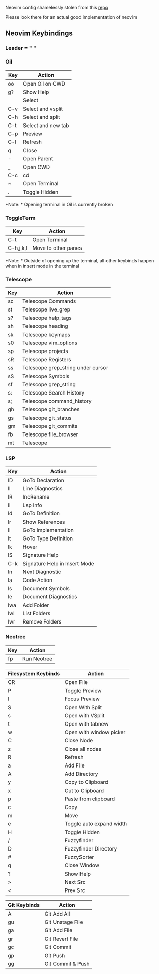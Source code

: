 Neovim config shamelessly stolen from this [repo](https://github.com/Allaman/nvim/)

Please look there for an actual good implementation of neovim

## Neovim Keybindings
### Leader = " "

### Oil
| Key | Action |
| --- | ------ |
| <ld> oo | Open Oil on CWD |
| g? | Show Help |
| <CR> | Select |
| C-v | Select and vsplit |
| C-h | Select and split |
| C-t | Select and new tab |
| C-p | Preview |
| C-l | Refresh |
| q | Close |
| - | Open Parent |
| _ | Open CWD |
| C-c | cd |
| ~ | Open Terminal |
| . | Toggle Hidden |

*Note: * Opening terminal in Oil is currently broken

### ToggleTerm
| Key | Action |
| --- | ------ |
| C-t | Open Terminal |
| C-h,j,k,l | Move to other panes |

*Note: * Outside of opening up the terminal, all other keybinds happen when in insert mode in the terminal

### Telescope
| Key | Action |
| --- | ------ |
| <ld> sc | Telescope Commands |
| <ld> st | Telescope live_grep |
| <ld> s? | Telescope help_tags |
| <ld> sh | Telescope heading |
| <ld> sk | Telescope keymaps |
| <ld> s0 | Telescope vim_options |
| <ld> sp | Telescope projects |
| <ld> sR | Telescope Registers |
| <ld> ss | Telescope grep_string under cursor |
| <ld> sS | Telescope Symbols |
| <ld> sf | Telescope grep_string |
| <ld> s: | Telescope Search History |
| <ld> s; | Telescope command_history |
| <ld> gh | Telescope git_branches |
| <ld> gs | Telescope git_status |
| <ld> gm | Telescope git_commits |
| <ld> fb | Telescope file_browser |
| <ld> mt | Telescope |

### LSP
| Key | Action |
| --- | ------ |
| <ld>lD | GoTo Declaration |
| <ld>ll | Line Diagnostics |
| <ld>lR | IncRename |
| <ld>li | Lsp Info |
| <ld>ld | GoTo Definition |
| <ld>lr | Show References |
| <ld>lI | GoTo Implementation |
| <ld>lt | GoTo Type Definition |
| <ld>lk | Hover |
| <ld>lS | Signature Help |
| C-k    | Signature Help in Insert Mode |
| <ld>ln | Next Diagnostic |
| <ld>la | Code Action |
| <ld>ls | Document Symbols |
| <ld>le | Document Diagnostics |
| <ld>lwa | Add Folder |
| <ld>lwl | List Folders |
| <ld>lwr | Remove Folders |

### Neotree
| Key | Action |
| --- | ------ |
| <ld> fp | Run Neotree |

| Filesystem Keybinds | Action |
| ------------------- | ------ |
| CR | Open File |
| P | Toggle Preview |
| l | Focus Preview |
| S | Open With Split |
| s | Open with VSplit |
| t | Open with tabnew |
| w | Open with window picker |
| C | Close Node |
| z | Close all nodes |
| R | Refresh |
| a | Add File |
| A | Add Directory |
| y | Copy to Clipboard |
| x | Cut to Clipboard |
| p | Paste from clipboard |
| c | Copy |
| m | Move |
| e | Toggle auto expand width |
| H | Toggle Hidden |
| / | Fuzzyfinder |
| D | Fuzzyfinder Directory |
| # | FuzzySorter |
| q | Close Window |
| ? | Show Help |
| > | Next Src |
| < | Prev Src |

| Git Keybinds | Action |
| ------------------- | ------ |
| A | Git Add All |
| gu | Git Unstage File |
| ga | Git Add File |
| gr | Git Revert File |
| gc | Git Commit |
| gp | Git Push |
| gg | Git Commit & Push |

